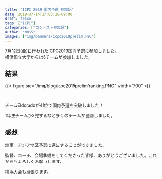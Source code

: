 ```yaml
---
title: "ICPC 2019 国内予選 参加記"
date: 2019-07-14T17:05:28+09:00
draft: false
tags: ["ICPC"]
categories: ["コンテスト参加記"]
author: "NOSS"
images: ["img/banners/icpc2019prelim.PNG"]
---
```


7月12日(金)に行われたICPC2019国内予選に参加しました。  
横浜国立大学からは6チームが参加しました。

<!--more-->

## 結果

{{< figure src="/img/blog/icpc2019prelim/ranking.PNG" width="700" >}}

</br>

チームEldoradoが41位で国内予選を突破しました！

1年生チームが2完するなど多くのチームが健闘しました。

## 感想

無事、アジア地区予選に進出することができました。

監督、コーチ、会場準備をしてくださった皆様、ありがとうございました。これからもよろしくお願いします。

横浜大会も頑張ります。
